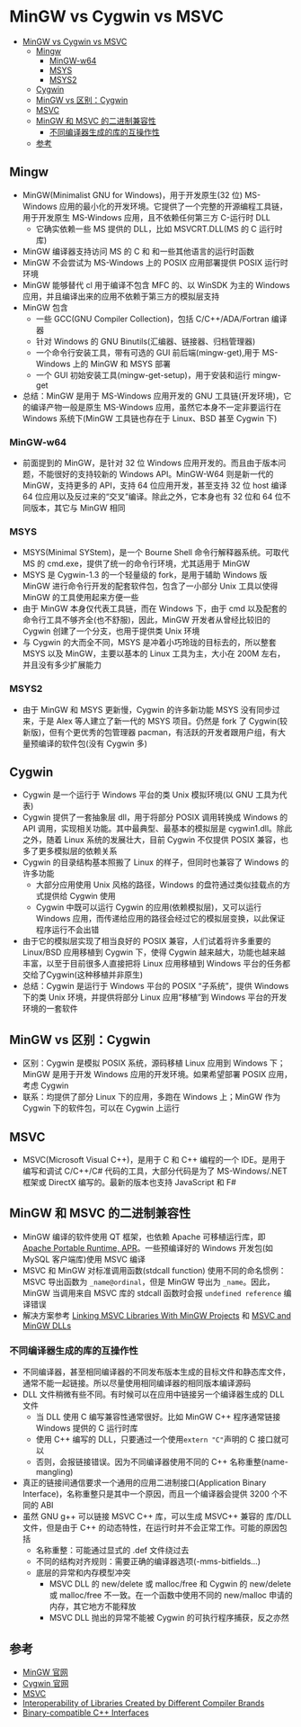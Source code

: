 # MinGW vs Cygwin vs MSVC

- [MinGW vs Cygwin vs MSVC](#MinGW-vs-Cygwin-vs-MSVC)
  - [Mingw](#Mingw)
    - [MinGW-w64](#MinGW-w64)
    - [MSYS](#MSYS)
    - [MSYS2](#MSYS2)
  - [Cygwin](#Cygwin)
  - [MinGW vs 区别：Cygwin](#MinGW-vs-%E5%8C%BA%E5%88%ABCygwin)
  - [MSVC](#MSVC)
  - [MinGW 和 MSVC 的二进制兼容性](#MinGW-%E5%92%8C-MSVC-%E7%9A%84%E4%BA%8C%E8%BF%9B%E5%88%B6%E5%85%BC%E5%AE%B9%E6%80%A7)
    - [不同编译器生成的库的互操作性](#%E4%B8%8D%E5%90%8C%E7%BC%96%E8%AF%91%E5%99%A8%E7%94%9F%E6%88%90%E7%9A%84%E5%BA%93%E7%9A%84%E4%BA%92%E6%93%8D%E4%BD%9C%E6%80%A7)
  - [参考](#%E5%8F%82%E8%80%83)

## Mingw

- MinGW(Minimalist GNU for Windows)，用于开发原生(32 位) MS-Windows 应用的最小化的开发环境。它提供了一个完整的开源编程工具链，用于开发原生 MS-Windows 应用，且不依赖任何第三方 C-运行时 DLL
  - 它确实依赖一些 MS 提供的 DLL，比如 MSVCRT.DLL(MS 的 C 运行时库)
- MinGW 编译器支持访问 MS 的 C 和 和一些其他语言的运行时函数
- MinGW 不会尝试为 MS-Windows 上的 POSIX 应用部署提供 POSIX 运行时环境
- MinGW 能够替代 cl 用于编译不包含 MFC 的、以 WinSDK 为主的 Windows 应用，并且编译出来的应用不依赖于第三方的模拟层支持
- MinGW 包含
  - 一些 GCC(GNU Compiler Collection)，包括 C/C++/ADA/Fortran 编译器
  - 针对 Windows 的 GNU Binutils(汇编器、链接器、归档管理器)
  - 一个命令行安装工具，带有可选的 GUI 前后端(mingw-get),用于 MS-Windows 上的 MinGW 和 MSYS 部署
  - 一个 GUI 初始安装工具(mingw-get-setup)，用于安装和运行 mingw-get
- 总结：MinGW 是用于 MS-Windows 应用开发的 GNU 工具链(开发环境)，它的编译产物一般是原生 MS-Windows 应用，虽然它本身不一定非要运行在 Windows 系统下(MinGW 工具链也存在于 Linux、BSD 甚至 Cygwin 下)

### MinGW-w64

- 前面提到的 MinGW，是针对 32 位 Windows 应用开发的。而且由于版本问题，不能很好的支持较新的 Windows API。MinGW-W64 则是新一代的 MinGW，支持更多的 API，支持 64 位应用开发，甚至支持 32 位 host 编译 64 位应用以及反过来的“交叉”编译。除此之外，它本身也有 32 位和 64 位不同版本，其它与 MinGW 相同

### MSYS

- MSYS(Minimal SYStem)，是一个 Bourne Shell 命令行解释器系统。可取代 MS 的 cmd.exe，提供了统一的命令行环境，尤其适用于 MinGW
- MSYS 是 Cygwin-1.3 的一个轻量级的 fork，是用于辅助 Windows 版 MinGW 进行命令行开发的配套软件包，包含了一小部分 Unix 工具以使得 MinGW 的工具使用起来方便一些
- 由于 MinGW 本身仅代表工具链，而在 Windows 下，由于 cmd 以及配套的命令行工具不够齐全(也不舒服)，因此，MinGW 开发者从曾经比较旧的 Cygwin 创建了一个分支，也用于提供类 Unix 环境
- 与 Cygwin 的大而全不同，MSYS 是冲着小巧玲珑的目标去的，所以整套 MSYS 以及 MinGW，主要以基本的 Linux 工具为主，大小在 200M 左右，并且没有多少扩展能力

### MSYS2

- 由于 MinGW 和 MSYS 更新慢，Cygwin 的许多新功能 MSYS 没有同步过来，于是 Alex 等人建立了新一代的 MSYS 项目。仍然是 fork 了 Cygwin(较新版)，但有个更优秀的包管理器 pacman，有活跃的开发者跟用户组，有大量预编译的软件包(没有 Cygwin 多)

## Cygwin

- Cygwin 是一个运行于 Windows 平台的类 Unix 模拟环境(以 GNU 工具为代表)
- Cygwin 提供了一套抽象层 dll，用于将部分 POSIX 调用转换成 Windows 的 API 调用，实现相关功能。其中最典型、最基本的模拟层是 cygwin1.dll。除此之外，随着 Linux 系统的发展壮大，目前 Cygwin 不仅提供 POSIX 兼容，也多了更多模拟层的依赖关系
- Cygwin 的目录结构基本照搬了 Linux 的样子，但同时也兼容了 Windows 的许多功能
  - 大部分应用使用 Unix 风格的路径，Windows 的盘符通过类似挂载点的方式提供给 Cygwin 使用
  - Cygwin 中既可以运行 Cygwin 的应用(依赖模拟层)，又可以运行 Windows 应用，而传递给应用的路径会经过它的模拟层变换，以此保证程序运行不会出错
- 由于它的模拟层实现了相当良好的 POSIX 兼容，人们试着将许多重要的 Linux/BSD 应用移植到 Cygwin 下，使得 Cygwin 越来越大，功能也越来越丰富，以至于目前很多人直接把将 Linux 应用移植到 Windows 平台的任务都交给了Cygwin(这种移植并非原生)
- 总结：Cygwin 是运行于 Windows 平台的 POSIX “子系统”，提供 Windows 下的类 Unix 环境，并提供将部分 Linux 应用“移植”到 Windows 平台的开发环境的一套软件

## MinGW vs 区别：Cygwin

- 区别：Cygwin 是模拟 POSIX 系统，源码移植 Linux 应用到 Windows 下；MinGW 是用于开发 Windows 应用的开发环境。如果希望部署 POSIX 应用，考虑 Cygwin
- 联系：均提供了部分 Linux 下的应用，多跑在 Windows 上；MinGW 作为 Cygwin 下的软件包，可以在 Cygwin 上运行

## MSVC

- MSVC(Microsoft Visual C++)，是用于 C 和 C++ 编程的一个 IDE。是用于编写和调试 C/C++/C# 代码的工具，大部分代码是为了 MS-Windows/.NET 框架或 DirectX 编写的。最新的版本也支持 JavaScript 和 F#

## MinGW 和 MSVC 的二进制兼容性

- MinGW 编译的软件使用 QT 框架，也依赖 Apache 可移植运行库，即 [Apache Portable Runtime, APR](http://apr.apache.org/)。一些预编译好的 Windows 开发包(如 MySQL 客户端库)使用 MSVC 编译
- MSVC 和 MinGW 对标准调用函数(stdcall function) 使用不同的命名惯例：MSVC 导出函数为 `_name@ordinal`，但是 MinGW 导出为 `_name`。因此，MinGW 当调用来自 MSVC 库的 stdcall 函数时会报 `undefined reference` 编译错误
- 解决方案参考 [Linking MSVC Libraries With MinGW Projects](https://outofhanwell.wordpress.com/2006/05/01/linking-msvc-libraries-with-mingw-projects/) 和 [MSVC and MinGW DLLs](http://www.mingw.org/wiki/MSVC_and_MinGW_DLLs)

### 不同编译器生成的库的互操作性

- 不同编译器，甚至相同编译器的不同发布版本生成的目标文件和静态库文件，通常不能一起链接。所以尽量使用相同编译器的相同版本编译源码
- DLL 文件稍微有些不同。有时候可以在应用中链接另一个编译器生成的 DLL 文件
  - 当 DLL 使用 C 编写兼容性通常很好。比如 MinGW C++ 程序通常链接 Windows 提供的 C 运行时库
  - 使用 C++ 编写的 DLL，只要通过一个使用`extern "C"`声明的 C 接口就可以
  - 否则，会报链接错误。因为不同编译器使用不同的 C++ 名称重整(name-mangling)
- 真正的链接间通信要求一个通用的应用二进制接口(Application Binary Interface)，名称重整只是其中一个原因，而且一个编译器会提供 3200 个不同的 ABI
- 虽然 GNU g++ 可以链接 MSVC C++ 库，可以生成 MSVC++ 兼容的 库/DLL 文件，但是由于 C++ 的动态特性，在运行时并不会正常工作。可能的原因包括
  - 名称重整：可能通过显式的 .def 文件绕过去
  - 不同的结构对齐规则：需要正确的编译器选项(-mms-bitfields...)
  - 底层的异常和内存模型冲突
    - MSVC DLL 的 new/delete 或 malloc/free 和 Cygwin 的 new/delete 或 malloc/free 不一致。在一个函数中使用不同的 new/malloc 申请的内存，其它地方不能释放
    - MSVC DLL 抛出的异常不能被 Cygwin 的可执行程序捕获，反之亦然

## 参考

- [MinGW 官网](http://www.mingw.org/)
- [Cygwin 官网](https://www.cygwin.com/)
- [MSVC](https://en.wikipedia.org/wiki/Microsoft_Visual_C%2B%2B)
- [Interoperability of Libraries Created by Different Compiler Brands](http://www.mingw.org/wiki/Interoperability_of_Libraries_Created_by_Different_Compiler_Brands)
- [Binary-compatible C++ Interfaces](https://chadaustin.me/cppinterface.html)
